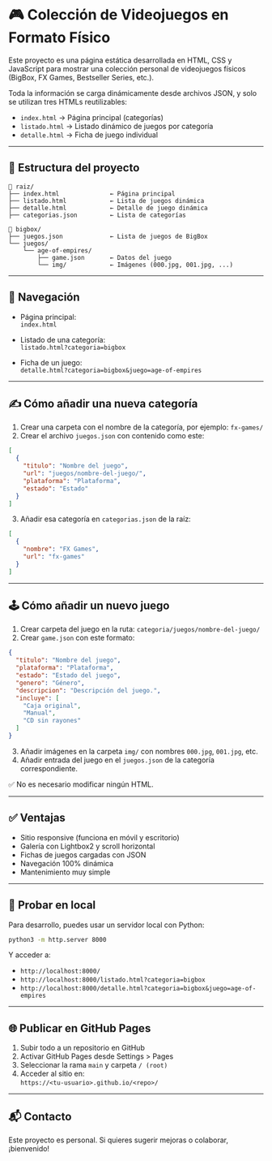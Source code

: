 # 🎮 Colección de Videojuegos en Formato Físico

Este proyecto es una página estática desarrollada en HTML, CSS y JavaScript para mostrar una colección personal de videojuegos físicos (BigBox, FX Games, Bestseller Series, etc.).

Toda la información se carga dinámicamente desde archivos JSON, y solo se utilizan tres HTMLs reutilizables:

- `index.html` → Página principal (categorías)
- `listado.html` → Listado dinámico de juegos por categoría
- `detalle.html` → Ficha de juego individual

---

## 📁 Estructura del proyecto

```
📂 raiz/
├── index.html              ← Página principal
├── listado.html            ← Lista de juegos dinámica
├── detalle.html            ← Detalle de juego dinámica
├── categorias.json         ← Lista de categorías

📂 bigbox/
├── juegos.json             ← Lista de juegos de BigBox
└── juegos/
    └── age-of-empires/
        ├── game.json       ← Datos del juego
        └── img/            ← Imágenes (000.jpg, 001.jpg, ...)
```

---

## 🧭 Navegación

- Página principal:  
  `index.html`

- Listado de una categoría:  
  `listado.html?categoria=bigbox`

- Ficha de un juego:  
  `detalle.html?categoria=bigbox&juego=age-of-empires`

---

## ✍️ Cómo añadir una nueva categoría

1. Crear una carpeta con el nombre de la categoría, por ejemplo: `fx-games/`
2. Crear el archivo `juegos.json` con contenido como este:

```json
[
  {
    "titulo": "Nombre del juego",
    "url": "juegos/nombre-del-juego/",
    "plataforma": "Plataforma",
    "estado": "Estado"
  }
]
```

3. Añadir esa categoría en `categorias.json` de la raíz:

```json
[
  {
    "nombre": "FX Games",
    "url": "fx-games"
  }
]
```

---

## 🕹️ Cómo añadir un nuevo juego

1. Crear carpeta del juego en la ruta: `categoria/juegos/nombre-del-juego/`
2. Crear `game.json` con este formato:

```json
{
  "titulo": "Nombre del juego",
  "plataforma": "Plataforma",
  "estado": "Estado del juego",
  "genero": "Género",
  "descripcion": "Descripción del juego.",
  "incluye": [
    "Caja original",
    "Manual",
    "CD sin rayones"
  ]
}
```

3. Añadir imágenes en la carpeta `img/` con nombres `000.jpg`, `001.jpg`, etc.
4. Añadir entrada del juego en el `juegos.json` de la categoría correspondiente.

✅ No es necesario modificar ningún HTML.

---

## ✅ Ventajas

- Sitio responsive (funciona en móvil y escritorio)
- Galería con Lightbox2 y scroll horizontal
- Fichas de juegos cargadas con JSON
- Navegación 100% dinámica
- Mantenimiento muy simple

---

## 🚀 Probar en local

Para desarrollo, puedes usar un servidor local con Python:

```bash
python3 -m http.server 8000
```

Y acceder a:

- `http://localhost:8000/`
- `http://localhost:8000/listado.html?categoria=bigbox`
- `http://localhost:8000/detalle.html?categoria=bigbox&juego=age-of-empires`

---

## 🌐 Publicar en GitHub Pages

1. Subir todo a un repositorio en GitHub
2. Activar GitHub Pages desde Settings > Pages
3. Seleccionar la rama `main` y carpeta `/ (root)`
4. Acceder al sitio en:  
   `https://<tu-usuario>.github.io/<repo>/`

---

## 📬 Contacto

Este proyecto es personal. Si quieres sugerir mejoras o colaborar, ¡bienvenido!
